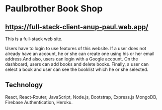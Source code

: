 # Paulbrother Book Shop 

## https://full-stack-client-anup-paul.web.app/

This is a full-stack web site.

Users have to login to use features of this website. If a user does not already have an account, he or she can create one using his
or her email address.And also, users can login with a Google account. On the dashboard, users can add books and delete books. Finally,
a user can select a book and user can see the booklist which he or she selected.


## Technology
React, React-Router, JavaScript, Node.js, Bootstrap, Express.js MongoDB, Firebase Authentication, Heroku.
